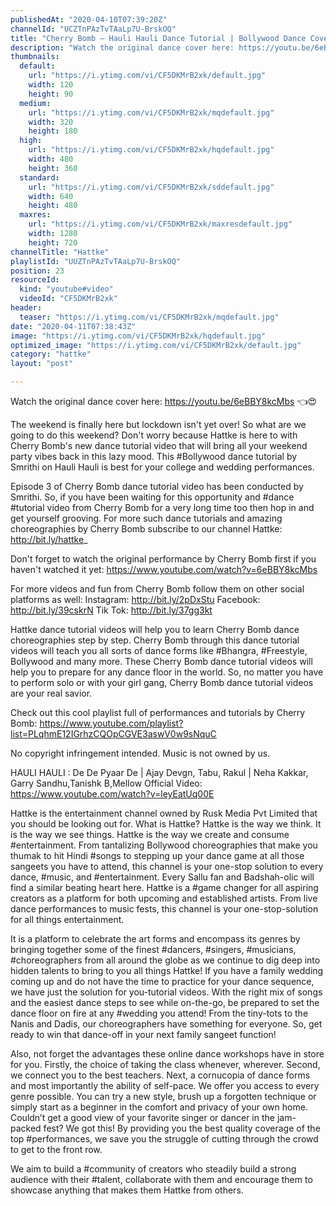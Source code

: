```yaml
---
publishedAt: "2020-04-10T07:39:20Z"
channelId: "UCZTnPAzTvTAaLp7U-BrskOQ"
title: "Cherry Bomb – Hauli Hauli Dance Tutorial | Bollywood Dance Cover | Hattke ​"
description: "Watch the original dance cover here: https://youtu.be/6eBBY8kcMbs 👈😍\n\nThe weekend is finally here but lockdown isn't yet over! So what are we going to do this weekend? Don't worry because Hattke is here to with Cherry Bomb's new dance tutorial video that will bring all your weekend party vibes back in this lazy mood. This #Bollywood dance tutorial by Smrithi on Hauli Hauli is best for your college and wedding performances.\n\nEpisode 3 of Cherry Bomb dance tutorial video has been conducted by Smrithi. So, if you have been waiting for this opportunity and #dance #tutorial video from Cherry Bomb for a very long time too then hop in and get yourself grooving. For more such dance tutorials and amazing choreographies by Cherry Bomb subscribe to our channel Hattke: http://bit.ly/hattke_\n\nDon't forget to watch the original performance by Cherry Bomb first if you haven't watched it yet: https://www.youtube.com/watch?v=6eBBY8kcMbs\n\nFor more videos and fun from Cherry Bomb follow them on other social platforms as well: Instagram: http://bit.ly/2pDxStu Facebook: http://bit.ly/39cskrN Tik Tok: http://bit.ly/37gg3kt\n\nHattke dance tutorial videos will help you to learn Cherry Bomb dance choreographies step by step. Cherry Bomb through this dance tutorial videos will teach you all sorts of dance forms like #Bhangra, #Freestyle, Bollywood and many more. These Cherry Bomb dance tutorial videos will help you to prepare for any dance floor in the world. So, no matter you have to perform solo or with your girl gang, Cherry Bomb dance tutorial videos are your real savior.\n\nCheck out this cool playlist full of performances and tutorials by Cherry Bomb: https://www.youtube.com/playlist?list=PLqhmE12IGrhzCQOpCGVE3aswV0w9sNquC\n\nNo copyright infringement intended. Music is not owned by us.\n\nHAULI HAULI : De De Pyaar De | Ajay Devgn, Tabu, Rakul | Neha Kakkar, Garry Sandhu,Tanishk B,Mellow Official Video: https://www.youtube.com/watch?v=leyEatUq00E\n\nHattke is the entertainment channel owned by Rusk Media Pvt Limited that you should be looking out for. What is Hattke? Hattke is the way we think. It is the way we see things. Hattke is the way we create and consume #entertainment. From tantalizing Bollywood choreographies that make you thumak to hit Hindi #songs to stepping up your dance game at all those sangeets you have to attend, this channel is your one-stop solution to every dance, #music, and #entertainment. Every Sallu fan and Badshah-olic will find a similar beating heart here. Hattke is a #game changer for all aspiring creators as a platform for both upcoming and established artists. From live dance performances to music fests, this channel is your one-stop-solution for all things entertainment.\n\nIt is a platform to celebrate the art forms and encompass its genres by bringing together some of the finest #dancers, #singers, #musicians, #choreographers from all around the globe as we continue to dig deep into hidden talents to bring to you all things Hattke! If you have a family wedding coming up and do not have the time to practice for your dance sequence, we have just the solution for you-tutorial videos. With the right mix of songs and the easiest dance steps to see while on-the-go, be prepared to set the dance floor on fire at any #wedding you attend! From the tiny-tots to the Nanis and Dadis, our choreographers have something for everyone. So, get ready to win that dance-off in your next family sangeet function!\n\nAlso, not forget the advantages these online dance workshops have in store for you. Firstly, the choice of taking the class whenever, wherever. Second, we connect you to the best teachers. Next, a cornucopia of dance forms and most importantly the ability of self-pace. We offer you access to every genre possible. You can try a new style, brush up a forgotten technique or simply start as a beginner in the comfort and privacy of your own home. Couldn’t get a good view of your favorite singer or dancer in the jam-packed fest? We got this! By providing you the best quality coverage of the top #performances, we save you the struggle of cutting through the crowd to get to the front row.\n\nWe aim to build a #community of creators who steadily build a strong audience with their #talent, collaborate with them and encourage them to showcase anything that makes them Hattke from others."
thumbnails:
  default:
    url: "https://i.ytimg.com/vi/CF5DKMrB2xk/default.jpg"
    width: 120
    height: 90
  medium:
    url: "https://i.ytimg.com/vi/CF5DKMrB2xk/mqdefault.jpg"
    width: 320
    height: 180
  high:
    url: "https://i.ytimg.com/vi/CF5DKMrB2xk/hqdefault.jpg"
    width: 480
    height: 360
  standard:
    url: "https://i.ytimg.com/vi/CF5DKMrB2xk/sddefault.jpg"
    width: 640
    height: 480
  maxres:
    url: "https://i.ytimg.com/vi/CF5DKMrB2xk/maxresdefault.jpg"
    width: 1280
    height: 720
channelTitle: "Hattke"
playlistId: "UUZTnPAzTvTAaLp7U-BrskOQ"
position: 23
resourceId:
  kind: "youtube#video"
  videoId: "CF5DKMrB2xk"
header:
  teaser: "https://i.ytimg.com/vi/CF5DKMrB2xk/mqdefault.jpg"
date: "2020-04-11T07:38:43Z"
image: "https://i.ytimg.com/vi/CF5DKMrB2xk/hqdefault.jpg"
optimized_image: "https://i.ytimg.com/vi/CF5DKMrB2xk/default.jpg"
category: "hattke"
layout: "post"

---
```

Watch the original dance cover here: https://youtu.be/6eBBY8kcMbs 👈😍

The weekend is finally here but lockdown isn't yet over! So what are we going to do this weekend? Don't worry because Hattke is here to with Cherry Bomb's new dance tutorial video that will bring all your weekend party vibes back in this lazy mood. This #Bollywood dance tutorial by Smrithi on Hauli Hauli is best for your college and wedding performances.

Episode 3 of Cherry Bomb dance tutorial video has been conducted by Smrithi. So, if you have been waiting for this opportunity and #dance #tutorial video from Cherry Bomb for a very long time too then hop in and get yourself grooving. For more such dance tutorials and amazing choreographies by Cherry Bomb subscribe to our channel Hattke: http://bit.ly/hattke_

Don't forget to watch the original performance by Cherry Bomb first if you haven't watched it yet: https://www.youtube.com/watch?v=6eBBY8kcMbs

For more videos and fun from Cherry Bomb follow them on other social platforms as well: Instagram: http://bit.ly/2pDxStu Facebook: http://bit.ly/39cskrN Tik Tok: http://bit.ly/37gg3kt

Hattke dance tutorial videos will help you to learn Cherry Bomb dance choreographies step by step. Cherry Bomb through this dance tutorial videos will teach you all sorts of dance forms like #Bhangra, #Freestyle, Bollywood and many more. These Cherry Bomb dance tutorial videos will help you to prepare for any dance floor in the world. So, no matter you have to perform solo or with your girl gang, Cherry Bomb dance tutorial videos are your real savior.

Check out this cool playlist full of performances and tutorials by Cherry Bomb: https://www.youtube.com/playlist?list=PLqhmE12IGrhzCQOpCGVE3aswV0w9sNquC

No copyright infringement intended. Music is not owned by us.

HAULI HAULI : De De Pyaar De | Ajay Devgn, Tabu, Rakul | Neha Kakkar, Garry Sandhu,Tanishk B,Mellow Official Video: https://www.youtube.com/watch?v=leyEatUq00E

Hattke is the entertainment channel owned by Rusk Media Pvt Limited that you should be looking out for. What is Hattke? Hattke is the way we think. It is the way we see things. Hattke is the way we create and consume #entertainment. From tantalizing Bollywood choreographies that make you thumak to hit Hindi #songs to stepping up your dance game at all those sangeets you have to attend, this channel is your one-stop solution to every dance, #music, and #entertainment. Every Sallu fan and Badshah-olic will find a similar beating heart here. Hattke is a #game changer for all aspiring creators as a platform for both upcoming and established artists. From live dance performances to music fests, this channel is your one-stop-solution for all things entertainment.

It is a platform to celebrate the art forms and encompass its genres by bringing together some of the finest #dancers, #singers, #musicians, #choreographers from all around the globe as we continue to dig deep into hidden talents to bring to you all things Hattke! If you have a family wedding coming up and do not have the time to practice for your dance sequence, we have just the solution for you-tutorial videos. With the right mix of songs and the easiest dance steps to see while on-the-go, be prepared to set the dance floor on fire at any #wedding you attend! From the tiny-tots to the Nanis and Dadis, our choreographers have something for everyone. So, get ready to win that dance-off in your next family sangeet function!

Also, not forget the advantages these online dance workshops have in store for you. Firstly, the choice of taking the class whenever, wherever. Second, we connect you to the best teachers. Next, a cornucopia of dance forms and most importantly the ability of self-pace. We offer you access to every genre possible. You can try a new style, brush up a forgotten technique or simply start as a beginner in the comfort and privacy of your own home. Couldn’t get a good view of your favorite singer or dancer in the jam-packed fest? We got this! By providing you the best quality coverage of the top #performances, we save you the struggle of cutting through the crowd to get to the front row.

We aim to build a #community of creators who steadily build a strong audience with their #talent, collaborate with them and encourage them to showcase anything that makes them Hattke from others.